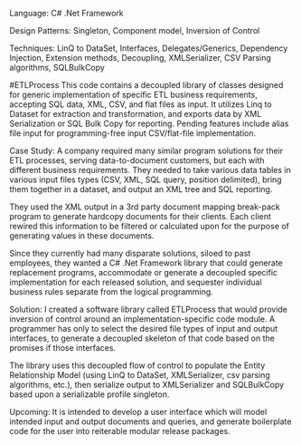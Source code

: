 Language: C# .Net Framework

Design Patterns: Singleton, Component model, Inversion of Control

Techniques: LinQ to DataSet, Interfaces, Delegates/Generics, Dependency Injection, Extension methods, Decoupling, XMLSerializer, CSV Parsing algorithms, SQLBulkCopy


#ETLProcess
This code contains a decoupled library of classes designed for generic implementation of specific ETL business requirements, accepting SQL data, XML, CSV, and flat files as input.
It utilizes Linq to Dataset for extraction and transformation, and exports data by XML Serialization or SQL Bulk Copy for reporting.
Pending features include alias file input for programming-free input CSV/flat-file implementation.


Case Study:
A company required many similar program solutions for their ETL processes, serving data-to-document customers, but each with different business requirements. They needed to take various data tables in various input files types (CSV, XML, SQL query, position delimited), bring them together in a dataset, and output an XML tree and SQL reporting.

They used the XML output in a 3rd party document mapping break-pack program to generate hardcopy documents for their clients. Each client rewired this information to be filtered or calculated upon for the purpose of generating values in these documents.

Since they currently had many disparate solutions, siloed to past employees, they wanted a C# .Net Framework library that could generate replacement programs, accommodate or generate a decoupled specific implementation for each released solution, and sequester individual business rules separate from the logical programming. 

Solution:
I created a software library called ETLProcess that would provide inversion of control around an implementation-specific code module. A programmer has only to select the desired file types of input and output interfaces, to generate a decoupled skeleton of that code based on the promises if those interfaces.

The library uses this decoupled flow of control to populate the Entity Relationship Model (using LinQ to DataSet, XMLSerializer, csv parsing algorithms, etc.), then serialize output to XMLSerializer and SQLBulkCopy based upon a serializable profile singleton.

Upcoming:
It is intended to develop a user interface which will model intended input and output documents and queries, and generate boilerplate code for the user into reiterable modular release packages.
